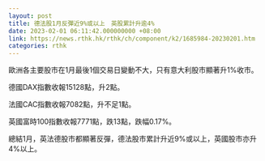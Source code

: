 ```yaml
---
layout: post
title: 德法股1月反彈近9%或以上　英股累計升逾4%
date: 2023-02-01 06:11:42.000000000 +08:00
link: https://news.rthk.hk/rthk/ch/component/k2/1685984-20230201.htm
categories: rthk
---
```


歐洲各主要股市在1月最後1個交易日變動不大，只有意大利股市顯著升1%收市。

德國DAX指數收報15128點，升2點。

法國CAC指數收報7082點，升不足1點。

英國富時100指數收報7771點，跌13點，跌幅0.17%。

總結1月，英法德股市都顯著反彈，德法股市累計升近9%或以上，英國股市亦升4%以上。
